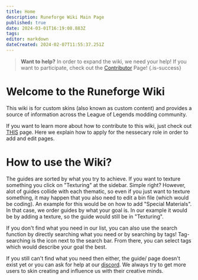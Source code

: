 ```yaml
---
title: Home
description: Runeforge Wiki Main Page
published: true
date: 2024-03-01T16:19:08.883Z
tags: 
editor: markdown
dateCreated: 2024-02-07T11:55:37.251Z
---
```


> **Want to help?**
> In order to expand the wiki, we need your help! If you want to participate, check out the [Contributor](/posting-guide/apply-as-contributor) Page!
{.is-success}


# Welcome to the Runeforge Wiki
This wiki is for custom skins (also known as custom content) and provides a source of information across the League of Legends modding community.

If you want to learn more about how to contribute to this wiki, just check out [THIS](/posting-guide/apply-as-contributor) page. Here we explain how to apply for the nessecary role in order to add and edit pages. 


# How to use the Wiki?

The guides are sorted by what you try to achieve. If you want to texture something you click on "Texturing" at the sidebar. Simple right?
However, alot of guides collide with each thematic, so even if you just want to texture something, it may happen that you also need to edit a bin file (which would be coding). An example for this would be on how to add "Special Materials". In that case, we order guides by what your goal is. In our example it would be by adding a texture, so the guide would still be in "Texturing". 

If you don't find what you need in our list, you can also use the search function by directly searching what you need or by searching by tags! Tag-searching is the icon next to the search bar. From there, you can select tags which would describe your goal the best.

If you still can't find what you need then either, the guide/ page doesn't exist yet or you can ask for help at our [discord](https://discord.com/invite/runeforge). We always try to get more users to skin creating and influence us with their creative minds.




